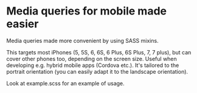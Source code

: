 # Media queries for mobile made easier

Media queries made more convenient by using SASS mixins.

This targets most iPhones (5, 5S, 6, 6S, 6 Plus, 6S Plus, 7, 7 plus), but can cover other phones too, depending on the screen size.
Useful when developing e.g. hybrid mobile apps (Cordova etc.).
It's tailored to the portrait orientation (you can easily adapt it to the landscape orientation).

Look at example.scss for an example of usage.
